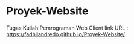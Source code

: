 # Proyek-Website
Tugas Kuliah Pemrograman Web Client
link URL : https://fadhilandredo.github.io/Proyek-Website/
